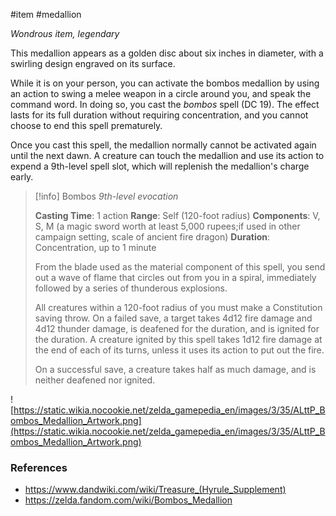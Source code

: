  #item #medallion 

_Wondrous item, legendary_

This medallion appears as a golden disc about six inches in diameter, with a swirling design engraved on its surface.

While it is on your person, you can activate the bombos medallion by using an action to swing a melee weapon in a circle around you, and speak the command word. In doing so, you cast the *bombos* spell (DC 19). The effect lasts for its full duration without requiring concentration, and you cannot choose to end this spell prematurely.

Once you cast this spell, the medallion normally cannot be activated again until the next dawn. A creature can touch the medallion and use its action to expend a 9th-level spell slot, which will replenish the medallion's charge early.

>[!info] Bombos
>*9th-level evocation*
>
>**Casting Time**: 1 action
>**Range**: Self (120-foot radius)
>**Components**: V, S, M (a magic sword worth at least 5,000 rupees;if used in other campaign setting, scale of ancient fire dragon)
>**Duration**: Concentration, up to 1 minute
>
>From the blade used as the material component of this spell, you send out a wave of flame that circles out from you in a spiral, immediately followed by a series of thunderous explosions.
>
>All creatures within a 120-foot radius of you must make a Constitution saving throw. On a failed save, a target takes 4d12 fire damage and 4d12 thunder damage, is deafened for the duration, and is ignited for the duration. A creature ignited by this spell takes 1d12 fire damage at the end of each of its turns, unless it uses its action to put out the fire.
>
>On a successful save, a creature takes half as much damage, and is neither deafened nor ignited.

![https://static.wikia.nocookie.net/zelda_gamepedia_en/images/3/35/ALttP_Bombos_Medallion_Artwork.png](https://static.wikia.nocookie.net/zelda_gamepedia_en/images/3/35/ALttP_Bombos_Medallion_Artwork.png)

### References

* https://www.dandwiki.com/wiki/Treasure_(Hyrule_Supplement)
* https://zelda.fandom.com/wiki/Bombos_Medallion
